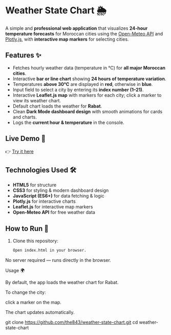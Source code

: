 # Weather State Chart 🌦️

A simple and **professional web application** that visualizes **24-hour temperature forecasts** for Moroccan cities using the [Open-Meteo API](https://open-meteo.com/) and [Plotly.js](https://plotly.com/javascript/), with **interactive map markers** for selecting cities.  

## Features ✨
- Fetches hourly weather data (temperature in °C) for **all major Moroccan cities**.  
- Interactive **bar or line chart** showing **24 hours of temperature variation**.  
- Temperatures **above 30°C** are displayed in **red**, otherwise in **blue**.  
- Input field to select a city by entering its **index number (1–21)**.  
- Interactive **Leaflet.js map** with markers for each city; click a marker to view its weather chart.  
- Default chart loads the weather for **Rabat**.  
- Clean **Dark Mode dashboard design** with smooth animations for cards and charts.  
- Logs the **current hour & temperature** in the console.  

## Live Demo 🚀
👉 [Try it here](https://whater-state-chart.vercel.app/)  

## Technologies Used 🛠️
- **HTML5** for structure  
- **CSS3** for styling & modern dashboard design  
- **JavaScript (ES6+)** for data fetching & logic  
- **Plotly.js** for interactive charts  
- **Leaflet.js** for interactive map markers  
- **Open-Meteo API** for free weather data  

## How to Run 🚀
1. Clone this repository:  
   ```bash
   Open index.html in your browser.

No server required — runs directly in the browser.

Usage 🌍

By default, the app loads the weather chart for Rabat.

To change the city:

 click a marker on the map.

The chart updates automatically.


   git clone https://github.com/the843/weather-state-chart.git
   cd weather-state-chart
